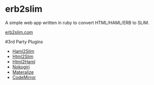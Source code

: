 # erb2slim
A simple web app written in ruby to convert HTML/HAML/ERB to SLIM.

[erb2slim.com](http://erb2slim.com/)

#3rd Party Plugins
* [Haml2Slim](https://github.com/slim-template/haml2slim)
* [Html2Slim](https://github.com/slim-template/html2slim)
* [Html2Haml](https://github.com/haml/html2haml)
* [Nokogiri](http://www.nokogiri.org/)
* [Materalize](http://materializecss.com/)
* [CodeMirror](https://codemirror.net/)
